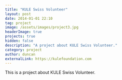 ```yaml
---
title: "KULE Swiss Volunteer"
layout: post
date: 2014-01-01 22:10
tag: project
image: /assets/images/project3.jpg
headerImage: true
projects: true
hidden: false
description: "A project about KULE Swiss Volunteer."
category: project
author: duncan
externalLink: https://kulefoundation.com
---
```


This is a project about KULE Swiss Volunteer.